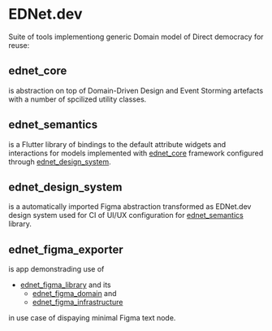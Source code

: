 
# EDNet.dev

Suite of tools implementiong generic Domain model of Direct democracy for reuse:

## ednet_core 
is abstraction on top of Domain-Driven Design and Event Storming artefacts with a number of spcilized utility classes.

## ednet_semantics 
is a Flutter library of bindings to the default attribute widgets and interactions for models implemented with [ednet_core](https://github.com/ednet-dev/ednet_core) framework configured through [ednet_design_system](https://github.com/ednet-dev/ednet_design_system). 

## ednet_design_system
is a automatically imported Figma abstraction transformed as EDNet.dev design system used for CI of UI/UX configuration for [ednet_semantics](https://github.com/ednet-dev/ednet_semantics) library.

## ednet_figma_exporter
is app demonstrading use of 
  - [ednet_figma_library](https://github.com/ednet-dev/ednet_figma_library)  and its
    - [ednet_figma_domain](https://github.com/ednet-dev/ednet_figma_domain)  and
    - [ednet_figma_infrastructure](https://github.com/ednet-dev/ednet_figma_infrastructure) 

in use case of dispaying minimal Figma text node.
  
  
 
